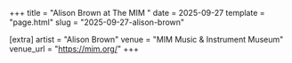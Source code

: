+++
title = "Alison Brown at The MIM "
date = 2025-09-27
template = "page.html"
slug = "2025-09-27-alison-brown"

[extra]
artist = "Alison Brown"
venue = "MIM Music & Instrument Museum"
venue_url = "https://mim.org/"
+++
